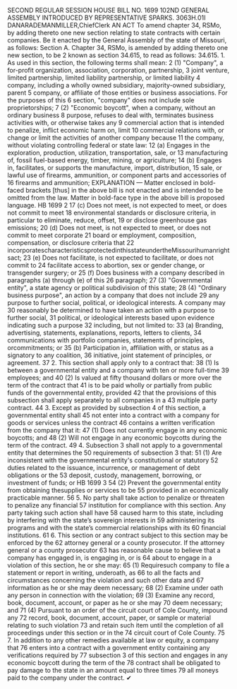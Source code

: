 SECOND REGULAR SESSION
HOUSE BILL NO. 1699
102ND GENERAL ASSEMBLY
INTRODUCED BY REPRESENTATIVE SPARKS.
3063H.01I DANARADEMANMILLER,ChiefClerk
AN ACT
To amend chapter 34, RSMo, by adding thereto one new section relating to state contracts
with certain companies.
Be it enacted by the General Assembly of the state of Missouri, as follows:
Section A. Chapter 34, RSMo, is amended by adding thereto one new section, to be
2 known as section 34.615, to read as follows:
34.615. 1. As used in this section, the following terms shall mean:
2 (1) "Company", a for-profit organization, association, corporation, partnership,
3 joint venture, limited partnership, limited liability partnership, or limited liability
4 company, including a wholly owned subsidiary, majority-owned subsidiary, parent
5 company, or affiliate of those entities or business associations. For the purposes of this
6 section, "company" does not include sole proprietorships;
7 (2) "Economic boycott", when a company, without an ordinary business
8 purpose, refuses to deal with, terminates business activities with, or otherwise takes any
9 commercial action that is intended to penalize, inflict economic harm on, limit
10 commercial relations with, or change or limit the activities of another company because
11 the company, without violating controlling federal or state law:
12 (a) Engages in the exploration, production, utilization, transportation, sale, or
13 manufacturing of, fossil fuel-based energy, timber, mining, or agriculture;
14 (b) Engages in, facilitates, or supports the manufacture, import, distribution,
15 sale, or lawful use of firearms, ammunition, or component parts and accessories of
16 firearms and ammunition;
EXPLANATION — Matter enclosed in bold-faced brackets [thus] in the above bill is not enacted and is
intended to be omitted from the law. Matter in bold-face type in the above bill is proposed language.
HB 1699 2
17 (c) Does not meet, is not expected to meet, or does not commit to meet
18 environmental standards or disclosure criteria, in particular to eliminate, reduce, offset,
19 or disclose greenhouse gas emissions;
20 (d) Does not meet, is not expected to meet, or does not commit to meet corporate
21 board or employment, composition, compensation, or disclosure criteria that
22 incorporatescharacteristicsprotectedinthisstateundertheMissourihumanrightsact;
23 (e) Does not facilitate, is not expected to facilitate, or does not commit to
24 facilitate access to abortion, sex or gender change, or transgender surgery; or
25 (f) Does business with a company described in paragraphs (a) through (e) of this
26 paragraph;
27 (3) "Governmental entity", a state agency or political subdivision of this state;
28 (4) "Ordinary business purpose", an action by a company that does not include
29 any purpose to further social, political, or ideological interests. A company may
30 reasonably be determined to have taken an action with a purpose to further social,
31 political, or ideological interests based upon evidence indicating such a purpose
32 including, but not limited to:
33 (a) Branding, advertising, statements, explanations, reports, letters to clients,
34 communications with portfolio companies, statements of principles, orcommitments; or
35 (b) Participation in, affiliation with, or status as a signatory to any coalition,
36 initiative, joint statement of principles, or agreement.
37 2. This section shall apply only to a contract that:
38 (1) Is between a governmental entity and a company with ten or more full-time
39 employees; and
40 (2) Is valued at fifty thousand dollars or more over the term of the contract that
41 is to be paid wholly or partially from public funds of the governmental entity, provided
42 that the provisions of this subsection shall apply separately to all companies in a
43 multiple party contract.
44 3. Except as provided by subsection 4 of this section, a governmental entity shall
45 not enter into a contract with a company for goods or services unless the contract
46 contains a written verification from the company that it:
47 (1) Does not currently engage in any economic boycotts; and
48 (2) Will not engage in any economic boycotts during the term of the contract.
49 4. Subsection 3 shall not apply to a governmental entity that determines the
50 requirements of subsection 3 that:
51 (1) Are inconsistent with the governmental entity's constitutional or statutory
52 duties related to the issuance, incurrence, or management of debt obligations or the
53 deposit, custody, management, borrowing, or investment of funds; or
HB 1699 3
54 (2) Prevent the governmental entity from obtaining thesupplies or services to be
55 provided in an economically practicable manner.
56 5. No party shall take action to penalize or threaten to penalize any financial
57 institution for compliance with this section. Any party taking such action shall have
58 caused harm to this state, including by interfering with the state’s sovereign interests in
59 administering its programs and with the state’s commercial relationships with its
60 financial institutions.
61 6. This section or any contract subject to this section may be enforced by the
62 attorney general or a county prosecutor. If the attorney general or a county prosecutor
63 has reasonable cause to believe that a company has engaged in, is engaging in, or is
64 about to engage in a violation of this section, he or she may:
65 (1) Requiresuch company to file a statement or report in writing, underoath, as
66 to all the facts and circumstances concerning the violation and such other data and
67 information as he or she may deem necessary;
68 (2) Examine under oath any person in connection with the violation;
69 (3) Examine any record, book, document, account, or paper as he or she may
70 deem necessary; and
71 (4) Pursuant to an order of the circuit court of Cole County, impound any
72 record, book, document, account, paper, or sample or material relating to such violation
73 and retain such item until the completion of all proceedings under this section or in the
74 circuit court of Cole County.
75 7. In addition to any other remedies available at law or equity, a company that
76 enters into a contract with a government entity containing any verifications required by
77 subsection 3 of this section and engages in any economic boycott during the term of the
78 contract shall be obligated to pay damage to the state in an amount equal to three times
79 all moneys paid to the company under the contract.
✔